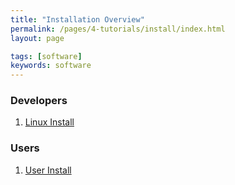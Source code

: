 ```yaml
---
title: "Installation Overview"
permalink: /pages/4-tutorials/install/index.html
layout: page

tags: [software]
keywords: software
---
```


### Developers
1. [Linux Install]({{site.baseurl}}/pages/4-tutorials/install/ubuntu-install.html)

### Users
1. [User Install]({{site.baseurl}}/pages/4-tutorials/install/user-install.html)
